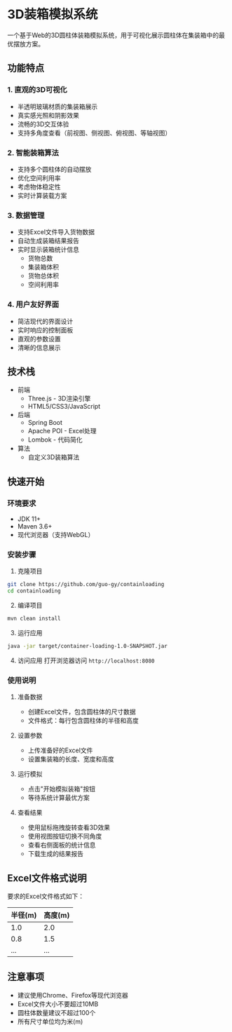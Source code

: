 # 3D装箱模拟系统

一个基于Web的3D圆柱体装箱模拟系统，用于可视化展示圆柱体在集装箱中的最优摆放方案。

## 功能特点

### 1. 直观的3D可视化
- 半透明玻璃材质的集装箱展示
- 真实感光照和阴影效果
- 流畅的3D交互体验
- 支持多角度查看（前视图、侧视图、俯视图、等轴视图）

### 2. 智能装箱算法
- 支持多个圆柱体的自动摆放
- 优化空间利用率
- 考虑物体稳定性
- 实时计算装载方案

### 3. 数据管理
- 支持Excel文件导入货物数据
- 自动生成装箱结果报告
- 实时显示装箱统计信息
  - 货物总数
  - 集装箱体积
  - 货物总体积
  - 空间利用率

### 4. 用户友好界面
- 简洁现代的界面设计
- 实时响应的控制面板
- 直观的参数设置
- 清晰的信息展示

## 技术栈

- 前端
  - Three.js - 3D渲染引擎
  - HTML5/CSS3/JavaScript
- 后端
  - Spring Boot
  - Apache POI - Excel处理
  - Lombok - 代码简化
- 算法
  - 自定义3D装箱算法

## 快速开始

### 环境要求
- JDK 11+
- Maven 3.6+
- 现代浏览器（支持WebGL）

### 安装步骤

1. 克隆项目
```bash
git clone https://github.com/guo-gy/containloading
cd containloading
```

2. 编译项目
```bash
mvn clean install
```

3. 运行应用
```bash
java -jar target/container-loading-1.0-SNAPSHOT.jar
```

4. 访问应用
打开浏览器访问 `http://localhost:8080`

### 使用说明

1. 准备数据
   - 创建Excel文件，包含圆柱体的尺寸数据
   - 文件格式：每行包含圆柱体的半径和高度

2. 设置参数
   - 上传准备好的Excel文件
   - 设置集装箱的长度、宽度和高度

3. 运行模拟
   - 点击"开始模拟装箱"按钮
   - 等待系统计算最优方案

4. 查看结果
   - 使用鼠标拖拽旋转查看3D效果
   - 使用视图按钮切换不同角度
   - 查看右侧面板的统计信息
   - 下载生成的结果报告

## Excel文件格式说明

要求的Excel文件格式如下：

| 半径(m) | 高度(m) |
|---------|---------|
| 1.0     | 2.0     |
| 0.8     | 1.5     |
| ...     | ...     |

## 注意事项

- 建议使用Chrome、Firefox等现代浏览器
- Excel文件大小不要超过10MB
- 圆柱体数量建议不超过100个
- 所有尺寸单位均为米(m)
